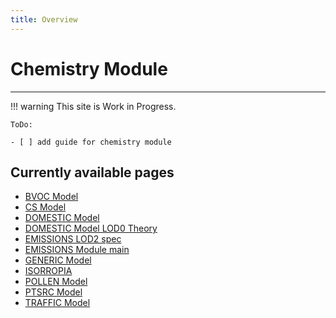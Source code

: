 ```yaml
---
title: Overview
---
```

# Chemistry Module

---

!!! warning
    This site is  Work in Progress.

    ToDo:

    - [ ] add guide for chemistry module

## Currently available pages

- [BVOC Model](BVOC_model.md)
- [CS Model](CS_model.md)
- [DOMESTIC Model](DOMESTIC_model.md)
- [DOMESTIC Model LOD0 Theory](DOMESTIC_model_LOD0_theory.md)
- [EMISSIONS LOD2 spec](EMISSIONS_LOD2_spec.md)
- [EMISSIONS Module main](EMISSIONS_module_main.md)
- [GENERIC Model](GENERIC_model.md)
- [ISORROPIA](ISORROPIA.md)
- [POLLEN Model](POLLEN_model.md)
- [PTSRC Model](PTSRC_model.md)
- [TRAFFIC Model](TRAFFIC_model.md)
